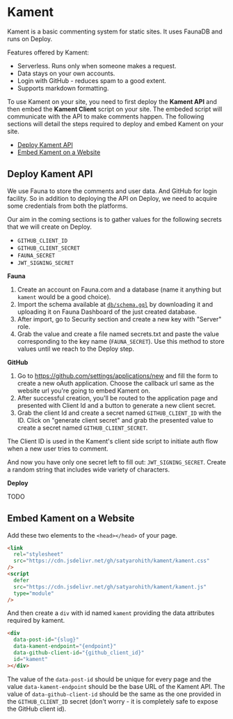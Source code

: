 # Kament

Kament is a basic commenting system for static sites. It uses FaunaDB and runs
on Deploy.

Features offered by Kament:

- Serverless. Runs only when someone makes a request.
- Data stays on your own accounts.
- Login with GitHub - reduces spam to a good extent.
- Supports markdown formatting.

To use Kament on your site, you need to first deploy the **Kament API** and then
embed the **Kament Client** script on your site. The embeded script will
communicate with the API to make comments happen. The following sections will
detail the steps required to deploy and embed Kament on your site.

- [Deploy Kament API](#deploy-kament-api)
- [Embed Kament on a Website](#embed-kament-on-a-website)

## Deploy Kament API

We use Fauna to store the comments and user data. And GitHub for login facility.
So in addition to deploying the API on Deploy, we need to acquire some
credentials from both the platforms.

Our aim in the coming sections is to gather values for the following secrets
that we will create on Deploy.

- `GITHUB_CLIENT_ID`
- `GITHUB_CLIENT_SECRET`
- `FAUNA_SECRET`
- `JWT_SIGNING_SECRET`

**Fauna**

1. Create an account on Fauna.com and a database (name it anything but `kament`
   would be a good choice).
2. Import the schema available at [`db/schema.gql`](db/schema.gql) by
   downloading it and uploading it on Fauna Dashboard of the just created
   database.
3. After import, go to Security section and create a new key with "Server" role.
4. Grab the value and create a file named secrets.txt and paste the value
   corresponding to the key name (`FAUNA_SECRET`). Use this method to store
   values until we reach to the Deploy step.

<!-- 4. Copy the secret and create a secret named `FAUNA_SECRET` in  -->

**GitHub**

1. Go to https://github.com/settings/applications/new and fill the form to
   create a new oAuth application. Choose the callback url same as the website
   url you're going to embed Kament on.
2. After successful creation, you'll be routed to the application page and
   presented with Client Id and a button to generate a new client secret.
3. Grab the client Id and create a secret named `GITHUB_CLIENT_ID` with the ID.
   Click on "generate client secret" and grab the presented value to create a
   secret named `GITHUB_CLIENT_SECRET`.

The Client ID is used in the Kament's client side script to initiate auth flow
when a new user tries to comment.

And now you have only one secret left to fill out: `JWT_SIGNING_SECRET`. Create
a random string that includes wide variety of characters.

**Deploy**

TODO

## Embed Kament on a Website

Add these two elements to the `<head></head>` of your page.

```html
<link
  rel="stylesheet"
  src="https://cdn.jsdelivr.net/gh/satyarohith/kament/kament.css"
/>
<script
  defer
  src="https://cdn.jsdelivr.net/gh/satyarohith/kament/kament.js"
  type="module"
/>
```

And then create a `div` with id named `kament` providing the data attributes
required by kament.

```html
<div
  data-post-id="{slug}"
  data-kament-endpoint="{endpoint}"
  data-github-client-id="{github_client_id}"
  id="kament"
></div>
```

The value of the `data-post-id` should be unique for every page and the value
`data-kament-endpoint` should be the base URL of the Kament API. The value of
`data-github-client-id` should be the same as the one provided in the
`GITHUB_CLIENT_ID` secret (don't worry - it is completely safe to expose the
GitHub client id).
